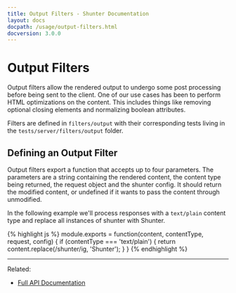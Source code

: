 ```yaml
---
title: Output Filters - Shunter Documentation
layout: docs
docpath: /usage/output-filters.html
docversion: 3.0.0
---
```


Output Filters
==============

Output filters allow the rendered output to undergo some post processing before being sent to the client. One of our use cases has been to perform HTML optimizations on the content. This includes things like removing optional closing elements and normalizing boolean attributes.

Filters are defined in ``filters/output`` with their corresponding tests living in the ``tests/server/filters/output`` folder.

Defining an Output Filter
-------------------------

Output filters export a function that accepts up to four parameters. The parameters are a string containing the rendered content, the content type being returned, the request object and the shunter config. It should return the modified content, or undefined if it wants to pass the content through unmodified.

In the following example we'll process responses with a ``text/plain`` content type and replace all instances of shunter with Shunter.

{% highlight js %}
module.exports = function(content, contentType, request, config) {
	if (contentType === 'text/plain') {
		return content.replace(/shunter/ig, 'Shunter');
	}
}
{% endhighlight %}

---

Related:

- [Full API Documentation](index.html)
